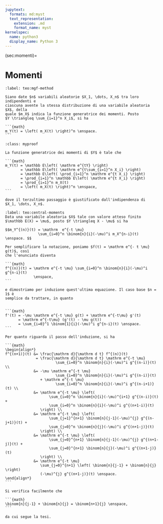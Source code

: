 ```yaml
---
jupytext:
  formats: md:myst
  text_representation:
    extension: .md
    format_name: myst
kernelspec:
  name: python3
  display_name: Python 3
---
```


(sec:momenti)=
# Momenti

````{prf:theorem}
:label: teo:mgf-method

Siano date $n$ variabili aleatorie $X_1, \dots, X_n$ tra loro indipendenti e
ciascuna avente la stessa distribuzione di una variabile aleatoria $X$, della
quale $m_X$ indica la funzione generatrice dei momenti. Posto
$Y \triangleq \sum_{i=1}^n X_i$, si ha

```{math}
m_Y(t) = \left( m_X(t) \right)^n \enspace.
```
````
````{admonition} _
:class: myproof

La funzione generatrice dei momenti di $Y$ è tale che

```{math}
m_Y(t) = \mathbb E\left( \mathrm e^{tY} \right)
       = \mathbb E\left( \mathrm e^{t\sum_{i=1}^n X_i} \right)
       = \mathbb E\left( \prod_{i=1}^n \mathrm e^{t X_i} \right)
       = \prod_{i=1}^n \mathbb E\left( \mathrm e^{t X_i} \right)
       = \prod_{i=1}^n m_X(t)
       = \left( m_X(t) \right)^n \enspace,
```

dove il terzultimo passaggio è giustificato dall'indipendenza di
$X_1, \dots, X_n$.
````

````{prf:theorem}
:label: teo:central-moments
Data una variabile aleatoria $X$ tale con valore atteso finito
$\mathbb E(X) = \mu$, posto $Y \triangleq X - \mu$ si ha

$$m_Y^{(n)}(t) = \mathrm  e^{-t \mu}
               \sum_{i=0}^n \binom{n}{i}(-\mu)^i m_X^{n-i}(t) \enspace. $$
````
````{prf:proof}
Per semplificare la notazione, poniamo $f(t) = \mathrm e^{- t \mu} g(t)$, così
che l'enunciato diventa

```{math}
f^{(n)}(t) = \mathrm e^{-t \mu} \sum_{i=0}^n \binom{n}{i}(-\mu)^i g^{n-i}(t)
             \enspace,
```

e dimostriamo per induzione quest'ultima equazione. Il caso base $n = 1$ è
semplice da trattare, in quanto


```{math}
f'(t) = -\mu \mathrm e^{-t \mu} g(t) + \mathrm e^{-t\mu} g'(t)
      = \mathrm e^{-t\mu} (g'(t) - \mu g(t))
      = \sum_{i=0}^1 \binom{1}{i}(-\mu)^i g^{n-i}(t) \enspace.
```

Per quanto riguarda il passo dell'induzione, si ha

```{math}
\begin{align*}
f^{(n+1)}(t) &= \frac{\mathrm d}{\mathrm d t} f^{(n)}(t)
              = \frac{\mathrm d}{\mathrm d t} \mathrm e^{-t \mu}
                       \sum_{i=0}^n \binom{n}{i}(-\mu)^i g^{(n-i)}(t) \\
             &= -\mu \mathrm e^{-t \mu}
                       \sum_{i=0}^n \binom{n}{i}(-\mu)^i g^{(n-i)}(t)
                + \mathrm e^{-t \mu}
                       \sum_{i=0}^n \binom{n}{i}(-\mu)^i g^{(n-i+1)}(t) \\
             &= \mathrm e^{-t \mu} \left( 
                    \sum_{i=0}^n \binom{n}{i}(-\mu)^{i+1} g^{(n-i)}(t) +
                    \sum_{i=0}^n \binom{n}{i}(-\mu)^i g^{(n+1-i)}(t)
                \right) \\
             &= \mathrm e^{-t \mu} \left( 
                    \sum_{j=1}^{n+1} \binom{n}{j-1}(-\mu)^{j} g^{(n-j+1)}(t) +
                    \sum_{j=0}^n \binom{n}{j}(-\mu)^i g^{(n+1-j)}(t)
                \right) \\
             &= \mathrm e^{-t \mu} \left( 
                    \sum_{j=0}^{n+1} \binom{n}{j-1}(-\mu)^{j} g^{(n+1-j)}(t) +
                    \sum_{j=0}^{n+1} \binom{n}{j}(-\mu)^i g^{(n+1-j)}(t)
                \right) \\
             &= \mathrm e^{-t \mu}  
                \sum_{j=0}^{n+1} \left( \binom{n}{j-1} + \binom{n}{j} \right)
                (-\mu)^{j} g^{(n+1-j)}(t) \enspace.
\end{align*}
```

Si verifica facilmente che

```{math}
\binom{n}{j-1} + \binom{n}{j} = \binom{n+1}{j} \enspace,
```

da cui segue la tesi.

````
